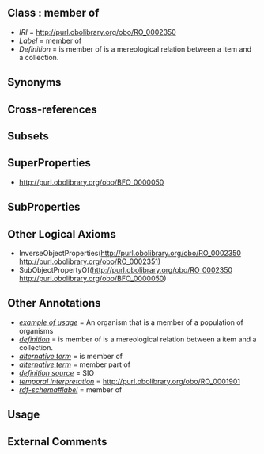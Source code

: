
## Class : member of

 * *IRI* = http://purl.obolibrary.org/obo/RO_0002350
 * *Label* = member of
 * *Definition* = is member of is a mereological relation between a item and a collection.

## Synonyms


## Cross-references


## Subsets


## SuperProperties

 * <http://purl.obolibrary.org/obo/BFO_0000050>

## SubProperties


## Other Logical Axioms

 * InverseObjectProperties(<http://purl.obolibrary.org/obo/RO_0002350> <http://purl.obolibrary.org/obo/RO_0002351>)
 * SubObjectPropertyOf(<http://purl.obolibrary.org/obo/RO_0002350> <http://purl.obolibrary.org/obo/BFO_0000050>)

## Other Annotations

 * *[example of usage](../../IAO/12/IAO_0000112.md)* = An organism that is a member of a population of organisms
 * *[definition](../../IAO/15/IAO_0000115.md)* = is member of is a mereological relation between a item and a collection.
 * *[alternative term](../../IAO/18/IAO_0000118.md)* = is member of
 * *[alternative term](../../IAO/18/IAO_0000118.md)* = member part of
 * *[definition source](../../IAO/19/IAO_0000119.md)* = SIO
 * *[temporal interpretation](../../RO/00/RO_0001900.md)* = http://purl.obolibrary.org/obo/RO_0001901
 * *[rdf-schema#label](../../el/rdf-schema#label.md)* = member of

## Usage


## External Comments


